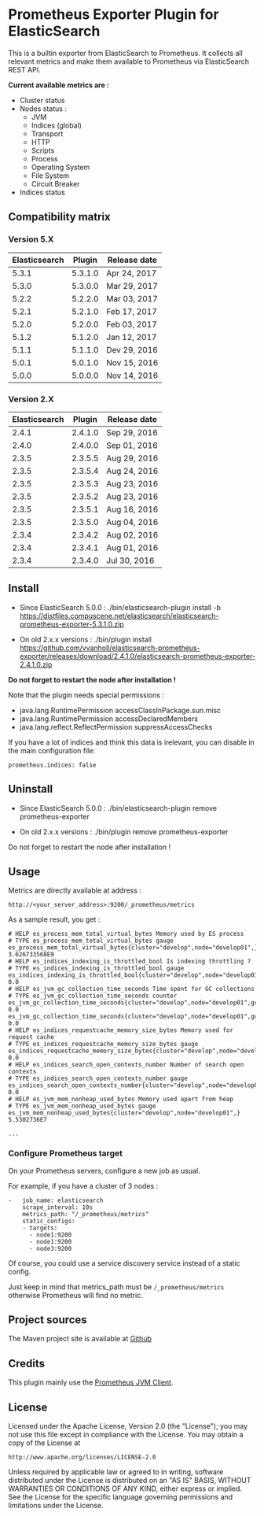 # Prometheus Exporter Plugin for ElasticSearch

This is a builtin exporter from ElasticSearch to Prometheus.
It collects all relevant metrics and make them available to Prometheus via ElasticSearch REST API.

**Current available metrics are :**

- Cluster status
- Nodes status :
    - JVM
    - Indices (global)
    - Transport
    - HTTP
    - Scripts
    - Process
    - Operating System
    - File System
    - Circuit Breaker
- Indices status

## Compatibility matrix

### Version 5.X

| Elasticsearch  | Plugin         | Release date |
| -------------- | -------------- | ------------ |
| 5.3.1          | 5.3.1.0        | Apr 24, 2017 |
| 5.3.0          | 5.3.0.0        | Mar 29, 2017 |
| 5.2.2          | 5.2.2.0        | Mar 03, 2017 |
| 5.2.1          | 5.2.1.0        | Feb 17, 2017 |
| 5.2.0          | 5.2.0.0        | Feb 03, 2017 |
| 5.1.2          | 5.1.2.0        | Jan 12, 2017 |
| 5.1.1          | 5.1.1.0        | Dev 29, 2016 |
| 5.0.1          | 5.0.1.0        | Nov 15, 2016 |
| 5.0.0          | 5.0.0.0        | Nov 14, 2016 |

### Version 2.X

| Elasticsearch  | Plugin         | Release date |
| -------------- | -------------- | ------------ |
| 2.4.1          | 2.4.1.0        | Sep 29, 2016 |
| 2.4.0          | 2.4.0.0        | Sep 01, 2016 |
| 2.3.5          | 2.3.5.5        | Aug 29, 2016 |
| 2.3.5          | 2.3.5.4        | Aug 24, 2016 |
| 2.3.5          | 2.3.5.3        | Aug 23, 2016 |
| 2.3.5          | 2.3.5.2        | Aug 23, 2016 |
| 2.3.5          | 2.3.5.1        | Aug 16, 2016 |
| 2.3.5          | 2.3.5.0        | Aug 04, 2016 |
| 2.3.4          | 2.3.4.2        | Aug 02, 2016 |
| 2.3.4          | 2.3.4.1        | Aug 01, 2016 |
| 2.3.4          | 2.3.4.0        | Jul 30, 2016 |

## Install

- Since ElasticSearch 5.0.0 :
    ./bin/elasticsearch-plugin install -b https://distfiles.compuscene.net/elasticsearch/elasticsearch-prometheus-exporter-5.3.1.0.zip

- On old 2.x.x versions :
    ./bin/plugin install https://github.com/vvanholl/elasticsearch-prometheus-exporter/releases/download/2.4.1.0/elasticsearch-prometheus-exporter-2.4.1.0.zip

**Do not forget to restart the node after installation !**

Note that the plugin needs special permissions :

- java.lang.RuntimePermission accessClassInPackage.sun.misc
- java.lang.RuntimePermission accessDeclaredMembers
- java.lang.reflect.ReflectPermission suppressAccessChecks

If you have a lot of indices and think this data is irelevant, you can disable in the main configuration file:

```
prometheus.indices: false
```

## Uninstall

- Since ElasticSearch 5.0.0 :
    ./bin/elasticsearch-plugin remove prometheus-exporter

- On old 2.x.x versions :
    ./bin/plugin remove prometheus-exporter

Do not forget to restart the node after installation !

## Usage

Metrics are directly available at address :

    http://<your_server_address>:9200/_prometheus/metrics

As a sample result, you get :

```
# HELP es_process_mem_total_virtual_bytes Memory used by ES process
# TYPE es_process_mem_total_virtual_bytes gauge
es_process_mem_total_virtual_bytes{cluster="develop",node="develop01",} 3.626733568E9
# HELP es_indices_indexing_is_throttled_bool Is indexing throttling ?
# TYPE es_indices_indexing_is_throttled_bool gauge
es_indices_indexing_is_throttled_bool{cluster="develop",node="develop01",} 0.0
# HELP es_jvm_gc_collection_time_seconds Time spent for GC collections
# TYPE es_jvm_gc_collection_time_seconds counter
es_jvm_gc_collection_time_seconds{cluster="develop",node="develop01",gc="old",} 0.0
es_jvm_gc_collection_time_seconds{cluster="develop",node="develop01",gc="young",} 0.0
# HELP es_indices_requestcache_memory_size_bytes Memory used for request cache
# TYPE es_indices_requestcache_memory_size_bytes gauge
es_indices_requestcache_memory_size_bytes{cluster="develop",node="develop01",} 0.0
# HELP es_indices_search_open_contexts_number Number of search open contexts
# TYPE es_indices_search_open_contexts_number gauge
es_indices_search_open_contexts_number{cluster="develop",node="develop01",} 0.0
# HELP es_jvm_mem_nonheap_used_bytes Memory used apart from heap
# TYPE es_jvm_mem_nonheap_used_bytes gauge
es_jvm_mem_nonheap_used_bytes{cluster="develop",node="develop01",} 5.5302736E7

...
```

### Configure Prometheus target

On your Prometheus servers, configure a new job as usual.

For example, if you have a cluster of 3 nodes :

```
-   job_name: elasticsearch
    scrape_interval: 10s
    metrics_path: "/_prometheus/metrics"
    static_configs:
    - targets:
      - node1:9200
      - node1:9200
      - node3:9200
```

Of course, you could use a service discovery service instead of a static config.

Just keep in mind that metrics_path must be `/_prometheus/metrics` otherwise Prometheus will find no metric.

## Project sources

The Maven project site is available at [Github](https://github.com/vvanholl/elasticsearch-prometheus-exporter)

## Credits

This plugin mainly use the [Prometheus JVM Client](https://github.com/prometheus/client_java).

## License

Licensed under the Apache License, Version 2.0 (the "License");
you may not use this file except in compliance with the License.
You may obtain a copy of the License at

    http://www.apache.org/licenses/LICENSE-2.0

Unless required by applicable law or agreed to in writing, software
distributed under the License is distributed on an "AS IS" BASIS,
WITHOUT WARRANTIES OR CONDITIONS OF ANY KIND, either express or implied.
See the License for the specific language governing permissions and
limitations under the License.
